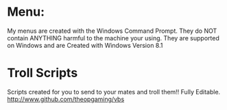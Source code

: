 # Menu:
  My menus are created with the Windows Command Prompt. They do NOT contain ANYTHING harmful to the machine your using.
  They are supported on Windows and are
  Created with Windows Version 8.1



#  Troll Scripts
   Scripts created for you to send to your mates and troll them!! Fully Editable.
   http://www.github.com/theopgaming/vbs
 
